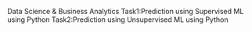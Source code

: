 Data Science
& Business
Analytics
Task1:Prediction using Supervised ML using Python 
Task2:Prediction using Unsupervised ML using Python


